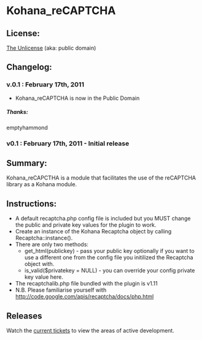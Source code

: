 #  Kohana_reCAPTCHA


## License:

[The Unlicense](http://unlicense.org) (aka: public domain)

## Changelog:


### v.0.1 : February 17th, 2011
* Kohana_reCAPTCHA is now in the Public Domain

##### Thanks:

emptyhammond

### v0.1 : February 17th, 2011 - Initial release

## Summary:

Kohana_reCAPCTHA is a module that facilitates the use of the reCAPTCHA library as a Kohana module.

## Instructions:
* A default recaptcha.php config file is included but you MUST change the public and private key values for the plugin to work.
* Create an instance of the Kohana Recaptcha object by calling Recaptcha::instance().
* There are only two methods:
	* get_html(﻿publickey) - pass your public key optionally if you want to use a different one from the config file you initilized the Recaptcha object with.
	* ﻿is_valid($privatekey = NULL) - you can override your config private key value here.
* The recaptchalib.php file bundled with the plugin is v1.11
* N.B. Please familiarise yourself with http://code.google.com/apis/recaptcha/docs/php.html

## Releases 

Watch the [current tickets](http://github.com/emptyhammond/kohana_recaptcha/issues) to view the areas of active development.